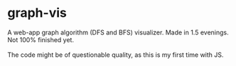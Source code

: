 # graph-vis

A web-app graph algorithm (DFS and BFS) visualizer. Made in 1.5 evenings.
Not 100% finished yet.\
\
The code might be of questionable quality, as this is my first time with JS.
